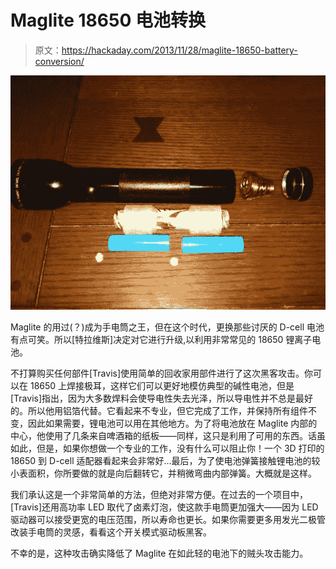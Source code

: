 # Maglite 18650 电池转换

> 原文：<https://hackaday.com/2013/11/28/maglite-18650-battery-conversion/>

![maglite 18650](img/35180d7c9c3cd291fe9a546a1052fd67.png)

Maglite 的用过(？)成为手电筒之王，但在这个时代，更换那些讨厌的 D-cell 电池有点可笑。所以[特拉维斯]决定对它进行升级,以利用非常常见的 18650 锂离子电池。

不打算购买任何部件[Travis]使用简单的回收家用部件进行了这次黑客攻击。你可以在 18650 上焊接极耳，这样它们可以更好地模仿典型的碱性电池，但是[Travis]指出，因为大多数焊料会使导电性失去光泽，所以导电性并不总是最好的。所以他用铝箔代替。它看起来不专业，但它完成了工作，并保持所有组件不变，因此如果需要，锂电池可以用在其他地方。为了将电池放在 Maglite 内部的中心，他使用了几条来自啤酒箱的纸板——同样，这只是利用了可用的东西。话虽如此，但是，如果你想做一个专业的工作，没有什么可以阻止你！一个 3D 打印的 18650 到 D-cell 适配器看起来会非常好…最后，为了使电池弹簧接触锂电池的较小表面积，你所要做的就是向后翻转它，并稍微弯曲内部弹簧。大概就是这样。

我们承认这是一个非常简单的方法，但绝对非常方便。在过去的一个项目中，[Travis]还用高功率 LED 取代了卤素灯泡，使这款手电筒更加强大——因为 LED 驱动器可以接受更宽的电压范围，所以寿命也更长。如果你需要更多用发光二极管改装手电筒的灵感，看看这个开关模式驱动板黑客。

不幸的是，这种攻击确实降低了 Maglite 在如此轻的电池下的贼头攻击能力。